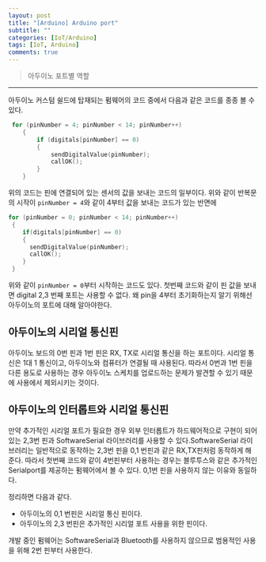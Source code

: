 ```yaml
---
layout: post
title: "[Arduino] Arduino port"
subtitle: ""
categories: [IoT/Arduino]
tags: [IoT, Arduino]
comments: true
---
```


> 아두이노 포트별 역할

---

아두이노 커스텀 쉴드에 탑재되는 펌웨어의 코드 중에서 다음과 같은 코드를 종종 볼 수 있다.

```c
 for (pinNumber = 4; pinNumber < 14; pinNumber++)
    {
        if (digitals[pinNumber] == 0)
        {
            sendDigitalValue(pinNumber);
            callOK();
        }
    }
```

위의 코드는 핀에 연결되어 있는 센서의 값을 보내는 코드의 일부이다.
위와 같이 반복문의 시작이 `pinNumber = 4`와 같이 4부터 값을 보내는 코드가 있는 반면에

```c
for (pinNumber = 0; pinNumber < 14; pinNumber++)
 {
    if(digitals[pinNumber] == 0)
    {
      sendDigitalValue(pinNumber);
      callOK();
    }
 }
```

위와 같이 `pinNumber = 0`부터 시작하는 코드도 있다.
첫번째 코드와 같이 핀 값을 보내면 digital 2,3 번째 포트는 사용할 수 없다. 왜 pin을 4부터 초기화하는지 알기 위해선 아두이노의 포트에 대해 알아야한다.

## 아두이노의 시리얼 통신핀

아두이노 보드의 0번 핀과 1번 핀은 RX, TX로 시리얼 통신을 하는 포트이다. 시리얼 통신은 1대 1 통신이고, 아두이노와 컴퓨터가 연결될 때 사용된다. 따라서 0번과 1번 핀을 다른 용도로 사용하는 경우 아두이노 스케치를 업로드하는 문제가 발견할 수 있기 때문에 사용에서 제외시키는 것이다.

## 아두이노의 인터롭트와 시리얼 통신핀

만약 추가적인 시리얼 포트가 필요한 경우 외부 인터롭트가 하드웨어적으로 구현이 되어있는 2,3번 핀과 SoftwareSerial 라이브러리를 사용할 수 있다.SoftwareSerial 라이브러리는 일반적으로 동작하는 2,3번 핀을 0,1 번핀과 같은 RX,TX핀처럼 동작하게 해준다. 따라서 첫번째 코드와 같이 4번핀부터 사용하는 경우는 블루투스와 같은 추가적인 Serialport를 제공하는 펌웨어에서 볼 수 있다. 0,1번 핀을 사용하지 않는 이유와 동일하다.

정리하면 다음과 같다.

- 아두이노의 0,1 번핀은 시리얼 통신 핀이다.
- 아두이노의 2,3 번핀은 추가적인 시리얼 포트 사용을 위한 핀이다.

개발 중인 펌웨어는 SoftwareSerial과 Bluetooth를 사용하지 않으므로 범용적인 사용을 위해 2번 핀부터 사용한다.
